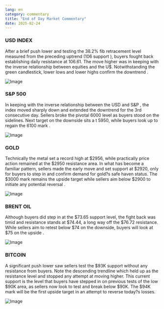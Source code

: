 ```yaml
---
lang: en
category: commentary
title: "End of Day Market Commentary"
date: 2025-02-24
---
```


### USD INDEX

After a brief push lower and testing the 38.2% fib retracement level measured from the preceding uptrend (106 support ), buyers fought back establishing daily resistance at 106.61. The move higher was in keeping with the inverse relationship between equities and the U$. Notwithstanding the green candlestick, lower lows and lower highs confirm the downtrend .

![Image](https://markleighedu.github.io/img/Feb-2025/24-Feb-2025/usdindex.jpg)

### S&P 500

In keeping with the inverse relationship between the USD and S&P , the index moved sharply down and extended the downtrend for the 3rd consecutive day. Sellers broke the pivotal 6000 level as buyers stood on the sidelines. Next target on the downside sits a t 5950, while buyers look up to regain the 6100 mark .

![Image](https://markleighedu.github.io/img/Feb-2025/24-Feb-2025/sp500.jpg)

### GOLD

Technically the metal set a record high at $2956, while practically price action remained at the $2950 resistance area. In what has become a familiar pattern, sellers made the early move and set support at $2920, only for buyers to step in and confirm demand for gold?s safe haven status. The $3000 mark remains the upside target while sellers aim below $2900 to initiate any potential reversal .

![Image](https://markleighedu.github.io/img/Feb-2025/24-Feb-2025/gold.jpg)

### BRENT OIL

Although buyers did step in at the $73.65 support level, the fight back was timid and resistance stands at $74.44, a long way off the $76.72 resistance. While sellers aim to retest below $74 on the downside, buyers will look at $75 on the upside .

![Image](https://markleighedu.github.io/img/Feb-2025/24-Feb-2025/brentoil.jpg)

### BITCOIN

A significant push lower saw sellers test the $93K support without any resistance from buyers. Note the descending trendline which held up as the resistance level and stopped any attempt at moving higher. This current support is the level that buyers have stepped in on previous tests of the low $90K area, as sellers now look to test and break below $90K. The $94K mark will be the first upside target in an attempt to reverse today?s losses.

![Image](https://markleighedu.github.io/img/Feb-2025/24-Feb-2025/bitcoin.jpg)

